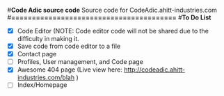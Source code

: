 #**Code Adic source code**
Source code for CodeAdic.ahitt-industries.com
#**========================================**
#**To Do List**
- [x] Code Editor (NOTE: Code editor code will not be shared due to the difficulty in making it.
- [x] Save code from code editor to a file
- [x] Contact page
- [ ] Profiles, User management, and Code page
- [x] Awesome 404 page (Live view here: http://codeadic.ahitt-industries.com/blah )
- [ ] Index/Homepage
